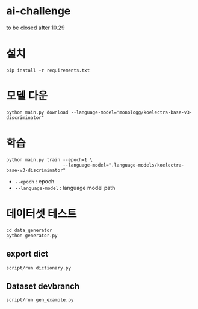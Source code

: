 # ai-challenge
to be closed after 10.29

# 설치
```shell
pip install -r requirements.txt
```

# 모델 다운
```shell
python main.py download --language-model="monologg/koelectra-base-v3-discriminator"
```

# 학습
```shell
python main.py train --epoch=1 \
                     --language-model=".language-models/koelectra-base-v3-discriminator"
```
- `--epoch` : epoch
- `--language-model` : language model path

# 데이터셋 테스트
```shell
cd data_generator
python generator.py
```

## export dict
```shell
script/run dictionary.py
```
## Dataset devbranch
```shell
script/run gen_example.py
```
